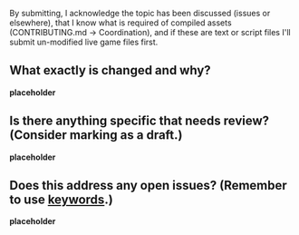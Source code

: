 By submitting, I acknowledge the topic has been discussed (issues or elsewhere), that I know what is required of compiled assets (CONTRIBUTING.md -> Coordination), and if these are text or script files I'll submit un-modified live game files first.

## What exactly is changed and why?

__placeholder__

## Is there anything specific that needs review? (Consider marking as a draft.)

__placeholder__

## Does this address any open issues? (Remember to use [keywords](https://docs.github.com/en/issues/tracking-your-work-with-issues/linking-a-pull-request-to-an-issue).)

__placeholder__